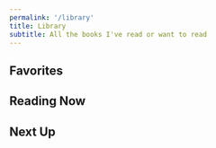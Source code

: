 ```yaml
---
permalink: '/library'
title: Library
subtitle: All the books I've read or want to read
---
```


## Favorites


## Reading Now


## Next Up
